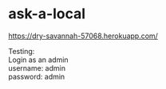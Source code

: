 # ask-a-local
https://dry-savannah-57068.herokuapp.com/

Testing:  
Login as an admin  
username: admin  
password: admin  
